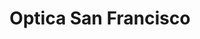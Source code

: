 ---
title: "Optica San Francisco"
url: /ciudad-autonoma-de-buenos-aires/optica-san-francisco/
shop: óptico
---